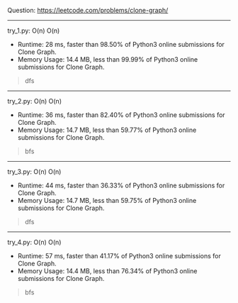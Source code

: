Question: https://leetcode.com/problems/clone-graph/

---

try_1.py: O(n) O(n)
* Runtime: 28 ms, faster than 98.50% of Python3 online submissions for Clone Graph.
* Memory Usage: 14.4 MB, less than 99.99% of Python3 online submissions for Clone Graph.

> dfs

---

try_2.py: O(n) O(n)

* Runtime: 36 ms, faster than 82.40% of Python3 online submissions for Clone Graph.
* Memory Usage: 14.7 MB, less than 59.77% of Python3 online submissions for Clone Graph.

> bfs

---

try_3.py: O(n) O(n)

* Runtime: 44 ms, faster than 36.33% of Python3 online submissions for Clone Graph.
* Memory Usage: 14.7 MB, less than 59.75% of Python3 online submissions for Clone Graph.

> dfs

---

try_4.py: O(n) O(n)

* Runtime: 57 ms, faster than 41.17% of Python3 online submissions for Clone Graph.
* Memory Usage: 14.4 MB, less than 76.34% of Python3 online submissions for Clone Graph.

> bfs